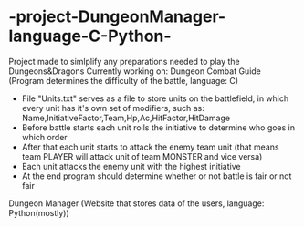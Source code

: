 # -project-DungeonManager-language-C-Python-
Project made to simlplify any preparations needed to play the Dungeons&amp;Dragons
Currently working on:
Dungeon Combat Guide (Program determines the difficulty of the battle, language: C)
- File "Units.txt" serves as a file to store units on the battlefield, in which every unit has it's own set of modifiers, such as: Name,InitiativeFactor,Team,Hp,Ac,HitFactor,HitDamage
- Before battle starts each unit rolls the initiative to determine who goes in which order
- After that each unit starts to attack the enemy team unit (that means team PLAYER will attack unit of team MONSTER and vice versa)
- Each unit attacks the enemy unit with the highest initiative
- At the end program should determine whether or not battle is fair or not fair
  
Dungeon Manager (Website that stores data of the users, language: Python(mostly))
